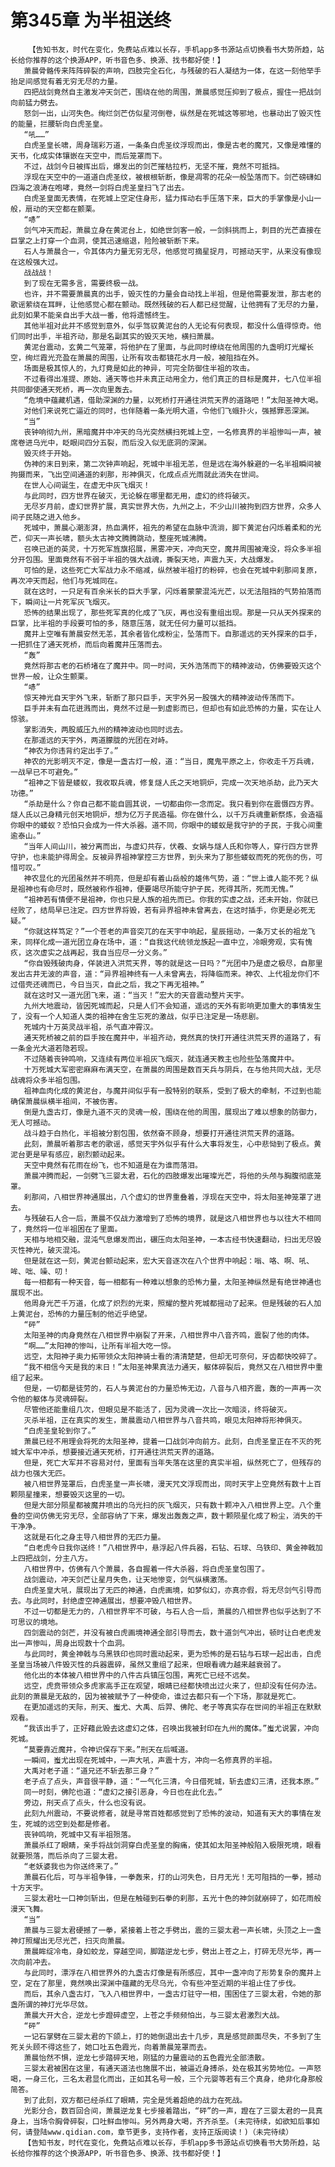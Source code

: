 # 第345章 为半祖送终
        【告知书友，时代在变化，免费站点难以长存，手机app多书源站点切换看书大势所趋，站长给你推荐的这个换源APP，听书音色多、换源、找书都好使！】
       萧晨骨骼传来阵阵碎裂的声响，四肢完全石化，与残破的石人凝结为一体，在这一刻他举手抬足间感觉有着无穷无尽的力量。
       四把战剑竟然自主激发冲天剑芒，围绕在他的周围，萧晨感觉压抑到了极点，握住一把战剑向前猛力劈去。
       怒剑一出，山河失色。绚烂剑芒仿似星河倒卷，纵然是在死城这等邪地，也暴动出了毁灭性的能量，拦腰斩向白虎圣皇。
       “吼……”
       白虎圣皇长啸，周身瑞彩万道，一条条白虎圣纹浮现而出，像是古老的魔咒，又像是难懂的天书，化成实体镶嵌在天空中，而后笼罩而下。
       不过，战剑今日被挥出后，爆发出的剑芒摧枯拉朽，无坚不摧，竟然不可抵挡。
       浮现在天空中的一道道白虎圣纹，被根根斩断，像是凋零的花朵一般坠落而下。剑芒磅礴如四海之浪涛在咆哮，竟然一剑将白虎圣皇扫飞了出去。
       白虎圣皇面无表情，在死城上空定住身形，猛力挥动右手压落下来，巨大的手掌像是小山一般，扇动的天空都在颤栗。
       “哧”
       剑气冲天而起，萧晨立身在黄泥台上，如绝世剑客一般，一剑斜挑而上，刺目的光芒直接在巨掌之上打穿一个血洞，使其迅速缩退，险险被斩断下来。
       石人与萧晨合一，令其体内力量无穷无尽，他感觉可摘星捉月，可撼动天宇，从来没有像现在这般强大过。
       战战战！
       到了现在无需多言，需要终极一战。
       也许，并不需要萧晨真的出手，毁灭性的力量会自动找上半祖，但是他需要发泄，那古老的歌谣萦绕在耳畔，让他感觉心都在颤动。既然残破的石人都已经觉醒，让他拥有了无尽的力量，此刻如果不能亲自出手大战一番，他将遗憾终生。
       其他半祖对此并不感觉到意外，似乎驾驭黄泥台的人无论有何表现，都没什么值得惊奇。他们同时出手，半祖齐动，那是名副其实的毁灭天地，横扫萧晨。
       黄泥台震动，玄黄二气笼罩，将他护在了里面，与此同时缭绕在他周围的九盏明灯光耀长空，绚烂霞光充盈在萧晨的周围，让所有攻击都镜花水月一般，被阻挡在外。
       场面是极其惊人的，九灯竟是如此的神异，可完全防御住半祖的攻击。
       不过看得出准提、原始、通天等也并未真正动用全力，他们真正的目标是魔井，七八位半祖共同御使通天死桥，再一次向里轰去。
       “危境中蕴藏机遇，借助深渊的力量，以死桥打开通往洪荒天界的道路吧！”太阳圣神大喝。
       对他们来说死亡逼近的同时，也伴随着一条光明大道，令他们飞蛾扑火，强撼罪恶深渊。
       “当”
       丧钟响彻九州，黑暗魔井中冲天的乌光突然横扫死城上空，一名修真界的半祖惨叫一声，被席卷进乌光中，眨眼间四分五裂，而后没入似无底洞的深渊。
       毁灭终于开始。
       伪神的末日到来，第二次钟声响起，死城中半祖无恙，但是远在海外躲避的一名半祖瞬间被拘摄而来，飞出空间通道的刹那，形神俱灭，化成点点光雨就此消失在世间。
       在世人心间诞生，在虚无中灰飞烟灭！
       与此同时，四方世界在破灭，无论躲在哪里都无用，虚幻的终将破灭。
       无尽岁月前，虚幻世界扩展，真实世界大伤，九州之上，不少山川被拘到四方世界，众多人间子民随之进入他乡。
       死城中，萧晨心潮澎湃，热血满怀，祖先的希望在血脉中流淌，脚下黄泥台闪烁着柔和的光芒，仰天一声长啸，额头太古神文腾腾跳动，整座死城沸腾。
       召唤已逝的英灵，十万死军旌旗招展，黑雾冲天，冲向天空，魔井周围被淹没，将众多半祖分开包围。里面竟然有不弱于半祖的强大战魂，撕裂天地，声震九天，大战爆发。
       可怕的是，这些死亡大军战力永不缩减，纵然被半祖打的粉碎，也会在死城中刹那间复原，再次冲天而起，他们与死城同在。
       就在这时，一只足有百余米长的巨大手掌，闪烁着蒙蒙混沌光芒，以无法阻挡的气势拍落而下，瞬间让一片死军灰飞烟灭。
       恐怖的结果出现了，那些死军真的化成了飞灰，再也没有重组出现。那是一只从天外探来的巨掌，比半祖的手段要可怕的多，随意压落，就无任何力量可以抵挡。
       魔井上空唯有萧晨安然无恙，其余者皆化成粉尘，坠落而下。自那遥远的天外探来的巨手，一把抓住了通天死桥，而后向着魔井压落而去。
       “轰”
       竟然将那古老的石桥堵在了魔井中。同一时间，天外浩荡而下的精神波动，仿佛要毁灭这个世界一般，让众生颤栗。
       “哧”
       惊天神光自天宇外飞来，斩断了那只巨手，天宇外另一股强大的精神波动传荡而下。
       巨手并未有血花迸溅而出，竟然不过是一到虚影而已，但却也有如此恐怖的力量，实在让人惊骇。
       掌影消失，两股威压九州的精神波动也同时远去。
       在那遥远的天宇外，两道朦胧的光团在对峙。
       “神农为你违背约定出手了。”
       神农的光影明灭不定，像是一盏古灯一般，道：“当日，魔鬼平原之上，你收走千万兵魂，一战早已不可避免。”
       “祖神之下皆是蝼蚁，我收取兵魂，修复燧人氏之天地铜炉，完成一次天地杀劫，此乃天大功德。”
       “杀劫是什么？你自己都不能自圆其说，一切都由你一念而定。我只看到你在震慑四方界。燧人氏以己身精元创天地铜炉，想为亿万子民造福。你在做什么，以千万兵魂重新祭炼，会造福你眼中的蝼蚁？恐怕只会成为一件大杀器。道不同，你眼中的蝼蚁是我守护的子民，于我心间重逾泰山。”
       “当年人间山川，被分离而出，与虚幻共存，伏羲、女娲与燧人氏和你等人，穿行四方世界守护，也未能护得周全。反被异界祖神掌控三方世界，到头来为了那些蝼蚁而死的死伤的伤，可惜可叹。”
       神农显化的光团虽然并不明亮，但是却有着山岳般的雄伟气势，道：“世上谁人能不死？纵是祖神也有命尽时，既然被称作祖神，便要竭尽所能守护子民，死得其所，死而无愧。”
       “祖神若有情便不是祖神，你也只是人族的祖先而已。你我的实虚之战，还未开始，你就已经败了，结局早已注定。四方世界将毁，若有异界祖神未曾离去，在这时插手，你更是必死无疑。”
       “你就这样笃定？”一个苍老的声音突兀的在天宇中响起，星辰摇动，一条万丈长的祖龙飞来，同样化成一道光团立身在场中，道：“自我这代统领龙族起一直中立，冷眼旁观，实有愧疚，这次虚实之战再起，我自当应尽一分义务。”
       “你自毁残破肉身，佯装进入洪荒天界，等的就是这一日吗？”光团中乃是虚之极尽，自那里发出古井无波的声音，道：“异界祖神终有一人未曾离去，将降临而来。神农、上代祖龙你们不过借壳还魂而已，今日当灭，自此之后，我之下再无祖神。”
       就在这时又一道光团飞来，道：“当灭！”宏大的天音震动整片天宇。
       九州大地震动，皆因死城而起，只是人们不会知道，遥远的天外有影响更加重大的事情发生了，没有一个人知道人类的祖神在舍生忘死的激战，似乎已注定是一场悲剧。
       死城内十万英灵战半祖，杀气直冲霄汉。
       通天死桥被之前的巨手按在魔井中，半祖齐动，竟然真的快打开通往洪荒天界的道路了，有一条金光大道若隐若现。
       不过随着丧钟鸣响，又连续有两位半祖灰飞烟灭，就连通天教主也险些坠落魔井中。
       十万死城大军密密麻麻布满天空，在萧晨的周围是数百天兵与阴兵，在与他共同大战，无尽战魂将众多半祖包围。
       祖神血肉化成的黄泥台，与魔井间似乎有一股特别的联系，受到了极大的牵制，不过到也能确保萧晨纵横半祖间，不被伤害。
       倒是九盏古灯，像是九道不灭的灵魂一般，围绕在他的周围，展现出了难以想象的防御力，无人可撼动。
       战斗趋于白热化，半祖被分割包围，依然奋不顾身，想要打开通往洪荒天界的道路。
       此刻，萧晨听着那古老的歌谣，感觉天宇外似乎有什么大事将发生，心中悲恸到了极点。黄泥台更是早有感应，剧烈颤动起来。
       天空中竟然有花雨在纷飞，也不知道是在为谁而落泪。
       萧晨冲腾而起，一剑劈飞三婴太君，石化的四肢爆发出璀璨光芒，将他的头颅与胸腹彻底笼罩。
       刹那间，八相世界神通展出，八个虚幻的世界重叠着，浮现在天空中，将太阳圣神笼罩了进去。
       与残破石人合一后，萧晨不仅战力激增到了恐怖的境界，就是这八相世界也与以往大不相同了，竟然将一位半祖困在了里面。
       天相与地相交融，混沌气息爆发而出，碾压向太阳圣神，一本古经书快速翻动，扫出无尽毁灭性神光，破灭混沌。
       但是就在这一刻，黄泥台颤动起来，宏大天音逐次在八个世界中响起：嗡、咯、啊、吼、哞、咄、噪、叨！
       每一相都有一种天音，每一相都有一种难以想象的恐怖力量，太阳圣神纵然是有绝世神通也展现不出。
       他周身光芒千万道，化成了炽烈的光束，照耀的整片死城都摇动了起来。但是残破的石人加上黄泥台，恐怖的力量压制的他近乎绝望。
       “砰”
       太阳圣神的肉身竟然在八相世界中崩裂了开来，八相世界中八音齐鸣，震裂了他的肉体。
       “啊……”太阳神的惨叫，让所有半祖大吃一惊。
       远空，太阳神子奥力拓带领众太阳神骑士看的清清楚楚，但却无可奈何，牙齿都快咬碎了。
       “我不相信今天是我的末日！”太阳圣神果真法力通天，躯体碎裂后，竟然又在八相世界中重组了起来。
       但是，一切都是徒劳的，石人与黄泥台的力量恐怖无边，八音与八相齐震，轰的一声再一次令他的躯体与灵魂碎裂。
       尽管他还能重组几次，但眼见是不能活了，因为灵魂一次比一次暗淡，终将破灭。
       灭杀半祖，正在真实的发生，萧晨震动八相世界与八音共鸣，眼见太阳神将形神俱灭。
       “白虎圣皇轮到你了。”
       萧晨已经不用理会将死的太阳圣神，提着一口战剑冲向前方。此刻，白虎圣皇正在不灭的死城大军中冲杀，想要接近通天死桥，打开通往洪荒天界的道路。
       但是，死亡大军并不容易对付，里面有当年失落在这里的真实半祖，纵然死亡了，但残存的战力也强大无匹。
       被八相世界笼罩后，白虎圣皇一声长啸，漫天咒文浮现而出，同时天宇上空竟然有数十上百颗陨星撞来，想要毁灭这里的一切。
       但是大部分陨星都被魔井喷出的乌光扫的灰飞烟灭，只有数十颗冲入八相世界上空。八个重叠的空间仿佛无穷无尽，全部容纳了下来，爆发出轰轰之声，数十颗陨星化成了粉尘，消失的干干净净。
       这就是石化之身主导八相世界的无匹力量。
       “白老虎今日我你送终！”八相世界中，悬浮起八件兵器，石钻、石球、乌铁印、黄金神戟加上四把战剑，分主八方。
       八相世界中，仿佛有八个萧晨，各自握着一件大杀器，将白虎圣皇包围了。
       战剑震动，冲天剑芒让星月失色，让天地惨变，剑气纵横激荡。
       白虎圣皇大吼，展现出了无匹的神通，白虎画境，如梦似幻，亦真亦假，将无尽剑气引导而去。与此同时，封绝虚空神通展出，想要冲毁八相世界。
       不过一切都是无力的，八相世界牢不可破，与石人合一后，萧晨的八相世界也似乎达到了不可思议的境地。
       四剑震动的剑芒，并没有被白虎画境神通全部引导而去，数十道剑气冲出，顿时让白老虎发出一声惨叫，周身出现数十个血洞。
       与此同时，黄金神戟与乌黑铁印也同时震动起来，更为恐怖的是石钻与石球一起出击，白虎圣皇当场被八件毁灭性的兵器震碎，虽然又重组了起来，但眼看魂力越来越衰弱了。
       他化出的本体被八相世界中的八件古兵镇压包围，离死亡已经不远矣。
       远空，虎贲带领众多虎家高手正在观望，眼睛已经都快喷出过火来了，但却没有任何办法。此刻的萧晨是无敌的，因为被被赋予了一种使命，谁过去都只有一个下场，那就是死亡。
       在更加遥远的天际，刑天、蚩尤、大禹、后羿、佛陀、老子等真实存在世间的半祖正在默默观看。
       “我该出手了，正好藉此毁去这虚幻之体，召唤出我被封印在九州的魔体。”蚩尤说罢，冲向死城。
       “莫要靠近魔井，令神识保存下来。”刑天在后喊道。
       一瞬间，蚩尤出现在死城中，一声大吼，声震十方，冲向一名修真界的半祖。
       大禹对老子道：“道兄还不斩去那三身？”
       老子点了点头，声音很平静，道：“一气化三清，今日借死城，斩去虚幻三清，还我本原。”
       同一时刻，佛陀也道：“虚幻之接引恶身，今日也在此化去。”
       旁边，刑天点了点头，什么也没有说。
       此刻九州震动，不要说修者，就是寻常百姓都感觉到了恐怖的波动，知道有天大的事情在发生，死城的远空到处都是修者。
       丧钟鸣响，死城中又有半祖殒落。
       萧晨杀红了眼睛，亲手将战剑洞穿白虎圣皇的胸痛，使其如太阳圣神般陷入极限死境，眼看就要殒落，而后杀向了三婴太君。
       “老妖婆我也为你送终来了。”
       萧晨石化后，可与半祖争锋，一拳轰来，打的山河失色，日月无光！无可阻挡的一拳，撼动十方天宇。
       三婴太君吐一口神剑斩出，但是在触碰到石拳的刹那，五光十色的神剑就崩碎了，如花雨般漫天飞舞。
       “当”
       萧晨与三婴太君硬撼了一拳，紧接着上苍之手劈出，震的三婴太君一声长啸，头顶之上一盏神灯照耀出无尽光芒，扫灭向萧晨。
       萧晨眸绽冷电，身如蛟龙，穿越空间，脚踏逆龙七步，劈出上苍之上，打碎无尽光华，再一次向前冲去。
       与此同时，漂浮在八相世界外的九盏古灯像是有所感应，其中一盏冲向了形势复杂的魔井上空，定在了那里，竟然唤出深渊中蕴藏的无尽乌光，令有些冲至近期的半祖止住了步伐。
       而后，其余八盏古灯，飞入八相世界中，一盏古灯驻守一相，围困住了三婴太君，令她的那盏所谓的神灯光华尽敛。
       萧晨大开大合，逆龙七步蹬碎虚空，上苍之手频频怕出，与三婴太君激烈大战。
       “砰”
       一记石掌劈在三婴太君的下颌上，打的她倒退出去十几步，真是感觉颜面尽失，不多到了生死关头顾不得这些了，她口吐五色霞光，向着萧晨笼罩而去。
       萧晨怡然不惧，逆龙七步踏碎天地，刚猛的力量震动的五色霞光全部溃散。
       三婴太君被困在这里，有通天道法也施展不出，被逼近身搏杀，处在极其劣势地位。一声怒喝，一身三化，三名太君显化而出，正如其名号一般，三个元婴等若有三个真身，绝非化身那般简答。
       到了此刻，双方都已经杀红了眼睛，完全是凭着超绝的战力在死战。
       光影分合，数百回合间，萧晨逆龙复七步接着踏出，“砰”的一声，蹬在了三婴太君的一具真身上，当场令胸骨碎裂，口吐鲜血惨叫。另外两身大喝，齐齐杀至。(未完待续，如欲知后事如何，请登陆www.qidian.com，章节更多，支持作者，支持正版阅读！)（未完待续）
       【告知书友，时代在变化，免费站点难以长存，手机app多书源站点切换看书大势所趋，站长给你推荐的这个换源APP，听书音色多、换源、找书都好使！】